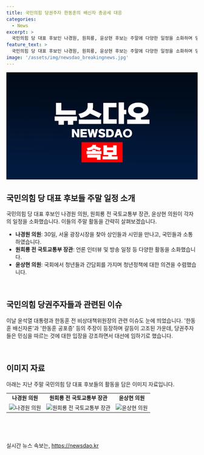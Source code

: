 ```yaml
---
title: 국민의힘 당권주자 한동훈의 배신자 총공세 대응
categories:
  - News
excerpt: >
  국민의힘 당 대표 후보인 나경원, 원희룡, 윤상현 후보는 주말에 다양한 일정을 소화하며 당 대표 선거에 적극적으로 나서고 있다. 이들은 서울 광장시장을 찾아 상인들과 시민들을 만나고, 언론 인터뷰와 방송 일정, 청년정책 간담회 등을 소화했다. 이에 대해 당권주자들은 한동훈 전 비상대책위원장과 윤석열 대통령 간의 갈등을 활용해 대세를 굳히기 위한 전략으로 분석되고 있다.
feature_text: >
  국민의힘 당 대표 후보인 나경원, 원희룡, 윤상현 후보는 주말에 다양한 일정을 소화하며 당 대표 선거에 적극적으로 나서고 있다. 이들은 서울 광장시장을 찾아 상인들과 시민들을 만나고, 언론 인터뷰와 방송 일정, 청년정책 간담회 등을 소화했다. 이에 대해 당권주자들은 한동훈 전 비상대책위원장과 윤석열 대통령 간의 갈등을 활용해 대세를 굳히기 위한 전략으로 분석되고 있다.
image: '/assets/img/newsdao_breakingnews.jpg'
---
```


<p><img src="/assets/img/newsdao_breakingnews.jpg" alt="implanttips 속보" /></p>

<h2 data-ke-size="size26">국민의힘 당 대표 후보들 주말 일정 소개</h2>

<p>국민의힘 당 대표 후보인 나경원 의원, 원희룡 전 국토교통부 장관, 윤상현 의원이 각자의 일정을 소화했습니다. 이들의 주말 활동을 간략히 살펴보겠습니다.</p>

<ul>
  <li><b>나경원 의원</b>: 30일, 서울 광장시장을 찾아 상인들과 시민을 만나고, 국민들과 소통하였습니다.</li>
  <li><b>원희룡 전 국토교통부 장관</b>: 언론 인터뷰 및 방송 일정 등 다양한 활동을 소화했습니다.</li>
  <li><b>윤상현 의원</b>: 국회에서 청년들과 간담회를 가지며 청년정책에 대한 의견을 수렴했습니다.</li>
</ul>

<p data-ke-size="size16">&nbsp;</p>

<h2 data-ke-size="size26">국민의힘 당권주자들과 관련된 이슈</h2>

<p>이날 윤석열 대통령과 한동훈 전 비상대책위원장의 관련 이슈도 눈에 띄었습니다. '한동훈 배신자론'과 '한동훈 공포증' 등의 주장이 등장하며 갈등이 고조된 가운데, 당권주자들은 민심을 따르는 것에 대한 입장을 강조하면서 대선에 임하기로 했습니다.</p>

<p data-ke-size="size16">&nbsp;</p>

<h2 data-ke-size="size26">이미지 자료</h2>

<p>아래는 지난 주말 국민의힘 당 대표 후보들의 활동을 담은 이미지 자료입니다.</p>

<table style="width: 100%;" border="0">
<tbody>
<tr>
<td style="text-align: center; height: 17px;"><b>나경원 의원</b></td>
<td style="text-align: center; height: 17px;"><b>원희룡 전 국토교통부 장관</b></td>
<td style="text-align: center; height: 17px;"><b>윤상현 의원</b></td>
</tr>
<tr>
<td style="text-align: center;"><img src="https://dummyimage.com/300x200/000/fff" alt="나경원 의원" /></td>
<td style="text-align: center;"><img src="https://dummyimage.com/300x200/000/fff" alt="원희룡 전 국토교통부 장관" /></td>
<td style="text-align: center;"><img src="https://dummyimage.com/300x200/000/fff" alt="윤상현 의원" /></td>
</tr>
</tbody>
</table>

<p data-ke-size="size16">&nbsp;</p>

<p data-ke-size="size16">&nbsp;</p>
실시간 뉴스 속보는, <a href="https://newsdao.kr" rel="dofollow">https://newsdao.kr</a>


